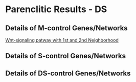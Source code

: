 # Parenclitic Results - DS

## Details of M-control Genes/Networks
[Wnt-signaling patway with 1st and 2nd Neighborhood](https://tatiananazarenko.github.io/PN--DS/Wnt_1st_2nd_Neiborhood.html)
## Details of S-control Genes/Networks
## Details of DS-control Genes/Networks

